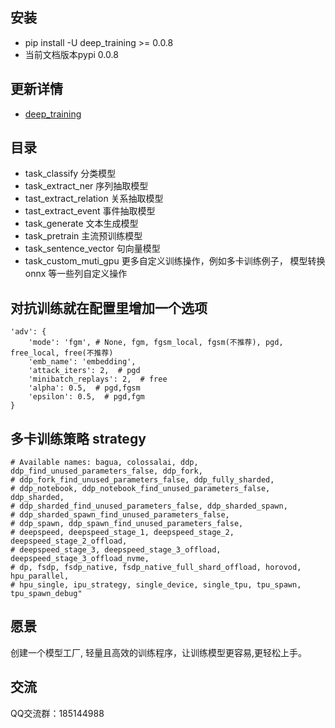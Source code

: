 ## 安装

- pip install -U deep_training >= 0.0.8
- 当前文档版本pypi 0.0.8

## 更新详情

- [deep_training](https://github.com/ssbuild/deep_training)

## 目录

- task_classify 分类模型
- task_extract_ner 序列抽取模型
- tast_extract_relation 关系抽取模型
- tast_extract_event 事件抽取模型
- task_generate 文本生成模型
- task_pretrain 主流预训练模型
- task_sentence_vector 句向量模型
- task_custom_muti_gpu 更多自定义训练操作，例如多卡训练例子， 模型转换onnx 等一些列自定义操作

## 对抗训练就在配置里增加一个选项

    'adv': {
        'mode': 'fgm', # None, fgm, fgsm_local, fgsm(不推荐), pgd, free_local, free(不推荐)
        'emb_name': 'embedding',
        'attack_iters': 2,  # pgd
        'minibatch_replays': 2,  # free
        'alpha': 0.5,  # pgd,fgsm
        'epsilon': 0.5,  # pgd,fgm
    }

## 多卡训练策略 strategy

    # Available names: bagua, colossalai, ddp, ddp_find_unused_parameters_false, ddp_fork,
    # ddp_fork_find_unused_parameters_false, ddp_fully_sharded,
    # ddp_notebook, ddp_notebook_find_unused_parameters_false, ddp_sharded,
    # ddp_sharded_find_unused_parameters_false, ddp_sharded_spawn,
    # ddp_sharded_spawn_find_unused_parameters_false,
    # ddp_spawn, ddp_spawn_find_unused_parameters_false,
    # deepspeed, deepspeed_stage_1, deepspeed_stage_2, deepspeed_stage_2_offload,
    # deepspeed_stage_3, deepspeed_stage_3_offload, deepspeed_stage_3_offload_nvme,
    # dp, fsdp, fsdp_native, fsdp_native_full_shard_offload, horovod, hpu_parallel,
    # hpu_single, ipu_strategy, single_device, single_tpu, tpu_spawn, tpu_spawn_debug"

## 愿景

创建一个模型工厂, 轻量且高效的训练程序，让训练模型更容易,更轻松上手。

## 交流

QQ交流群：185144988
